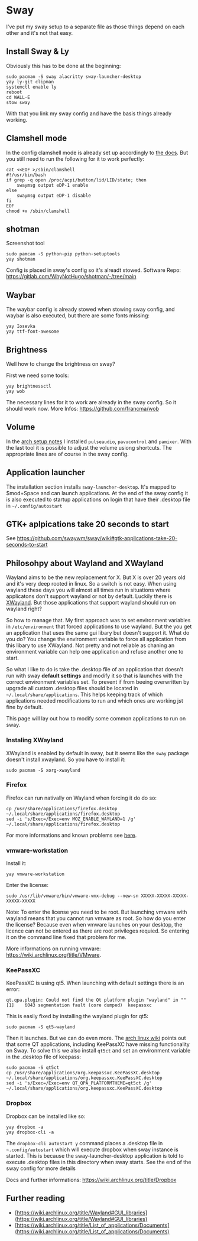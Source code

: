 # Sway
I've put my sway setup to a separate file as those things depend on each other and it's not that easy.

## Install Sway & Ly 
Obviously this has to be done at the beginning:

```
sudo pacman -S sway alacritty sway-launcher-desktop
yay ly-git clipman
systemctl enable ly
reboot
cd WALL-E
stow sway
```

With that you link my sway config and have the basis things already working.

## Clamshell mode
In the config clamshell mode is already set up accordingly to [the docs](https://github.com/swaywm/sway/wiki#clamshell-mode). But you still need to run the following for it to work perfectly:


```
cat <<EOF >/sbin/clamshell
#!/usr/bin/bash
if grep -q open /proc/acpi/button/lid/LID/state; then
    swaymsg output eDP-1 enable
else
    swaymsg output eDP-1 disable
fi
EOF
chmod +x /sbin/clamshell
```

## shotman
Screenshot tool

```
sudo pamcan -S python-pip python-setuptools
yay shotman
```

Config is placed in sway's config so it's alreadt stowed. 
Software Repo: https://gitlab.com/WhyNotHugo/shotman/-/tree/main

## Waybar
The waybar config is already stowed when stowing sway config, and waybar is also executed, but there are some fonts missing:

```
yay Iosevka
yay ttf-font-awesome
```

## Brightness
Well how to change the brightness on sway?

First we need some tools:
```
yay brightnessctl
yay wob
```

The necessary lines for it to work are already in the sway config. So it should work now.
More Infos: https://github.com/francma/wob


## Volume
In the [arch setup notes](./arch-setup-notes.md) I installed `pulseaudio`, `pavucontrol` and `pamixer`. With the last tool it is possible to adjust the volume usiong shortcuts.
The appropriate lines are of course in the sway config.

## Application launcher
The installation section installs `sway-launcher-desktop`. It's mapped to $mod+Space and can launch applications. At the end of the sway config it is also executed to startup applications on login that have their .desktop file in `~/.config/autostart`

## GTK+ aplpications take 20 seconds to start
See https://github.com/swaywm/sway/wiki#gtk-applications-take-20-seconds-to-start

## Philosohpy about Wayland and XWayland
Wayland aims to be the new replacement for X. But X is over 20 years old and it's very deep rooted in linux. So a switch is not easy. When using wayland these days you will almost all times run in situations where applicatons don't support wayland or not by default. Luckily there is [XWayland](https://wiki.archlinux.org/title/Wayland#XWayland). But those applications that support wayland should run on wayland right?

So how to manage that. My first approach was to set environment variables in `/etc/environment` that forced applications to use wayland. But the you get an application that uses the same gui libary but doesn't support it. What do you do? You change the environment variable to force all application from this libary to use XWayland. Not pretty and not reliable as chaning an environment variable can help one application and refuse another one to start.

So what I like to do is take the .desktop file of an application that doesn't run with sway **default settings** and modify it so that is launches with the correct environment variables set. To prevent if from beeing overwritten by upgrade all custom .desktop files should be located in `~/.local/share/applications`. This helps keeping track of which applications needed modifications to run and which ones are working jst fine by default.

This page will lay out how to modify some common applications to run on sway.

### Instaling XWayland
XWayland is enabled by default in sway, but it seems like the `sway` package doesn't install xwayland. So you have to install it:

```
sudo pacman -S xorg-xwayland
```

### Firefox
Firefox can run nativally on Wayland when forcing it do do so:

```
cp /usr/share/applications/firefox.desktop ~/.local/share/applications/firefox.desktop
sed -i 's/Exec=/Exec=env MOZ_ENABLE_WAYLAND=1 /g' ~/.local/share/applications/firefox.desktop
```

For more informations and known problems see [here](https://wiki.archlinux.org/title/Firefox).

### vmware-workstation
Install it:

```
yay vmware-workstation
```

Enter the license:
```
sudo /usr/lib/vmware/bin/vmware-vmx-debug --new-sn XXXXX-XXXXX-XXXXX-XXXXX-XXXXX
```

Note: To enter the license you need to be root. But launching vmware with wayland means that you cannot run vmware as root. So how do you enter the license? Because even when vmware launches on your desktop, the licence can not be entered as there are root privileges requied. So entering it on the command line fixed that problem for me.

More informations on running vmware: https://wiki.archlinux.org/title/VMware.

### KeePassXC
KeePassXC is using qt5. When launching with default settings there is an error:
```
qt.qpa.plugin: Could not find the Qt platform plugin "wayland" in ""
[1]    6043 segmentation fault (core dumped)  keepassxc
```

This is easily fixed by installing the wayland plugin for qt5:
```
sudo pacman -S qt5-wayland
```

Then it launches. But we can do even more. The [arch linux wiki]() points out that some QT applications, including KeePassXC have missing functionality on Sway. To solve this we also install `qt5ct` and set an environment variable in the .desktop file of keepass:

```
sudo pacman -S qt5ct
cp /usr/share/applications/org.keepassxc.KeePassXC.desktop ~/.local/share/applications/org.keepassxc.KeePassXC.desktop
sed -i 's/Exec=/Exec=env QT_QPA_PLATFORMTHEME=qt5ct /g' ~/.local/share/applications/org.keepassxc.KeePassXC.desktop
```

### Dropbox
Dropbox can be installed like so:

```
yay dropbox -a
yay dropbox-cli -a
```

The `dropbox-cli autostart y` command places a .desktop file in `~.config/autostart` which will execute dropbox when sway instance is started. This is because the sway-launcher-desktop application is told to execute .desktop files in this directory when sway starts. See the end of the sway config for more details

Docs and further informations: https://wiki.archlinux.org/title/Dropbox

## Further reading
* [https://wiki.archlinux.org/title/Wayland#GUI_libraries](https://wiki.archlinux.org/title/Wayland#GUI_libraries)
* [https://wiki.archlinux.org/title/List_of_applications/Documents](https://wiki.archlinux.org/title/List_of_applications/Documents) 


